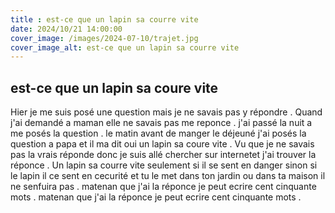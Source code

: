 ```yaml
---
title : est-ce que un lapin sa courre vite
date: 2024/10/21 14:00:00
cover_image: /images/2024-07-10/trajet.jpg
cover_image_alt: est-ce que un lapin sa courre vite 
---
```

##  est-ce que un lapin sa coure vite     ##
Hier je me suis posé une question mais je ne savais pas y répondre .
Quand j'ai demandé a maman elle ne savais pas me reponce .
j'ai passé la nuit a me posés la question .
le matin  avant de manger le déjeuné j'ai posés la question a papa et il ma dit oui un lapin sa coure vite .
Vu que je ne savais pas la vrais réponde donc je suis allé chercher sur internetet j'ai trouver la réponce .
Un lapin sa courre vite seulement si il se sent en danger sinon si le lapin il ce sent en cecurité  et tu le met dans ton jardin ou dans ta maison il ne senfuira pas .
matenan que j'ai la réponce  je peut ecrire cent cinquante mots .
matenan que j'ai la réponce  je peut ecrire cent cinquante mots .
